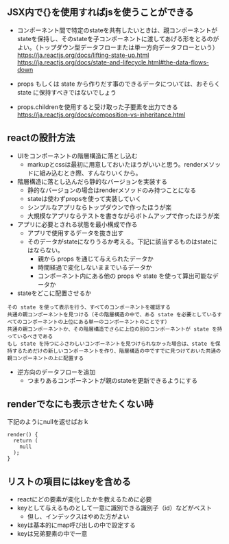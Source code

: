 ## JSX内で{}を使用すればjsを使うことができる

- コンポーネント間で特定のstateを共有したいときは、親コンポーネントがstateを保持し、そのstateを子コンポーネントに渡してあげる形をとるのがよい。（トップダウン型データフローまたは単一方向データフローという）
https://ja.reactjs.org/docs/lifting-state-up.html
https://ja.reactjs.org/docs/state-and-lifecycle.html#the-data-flows-down

- props もしくは state から作りだす事のできるデータについては、おそらく state に保持すべきではないでしょう

- props.childrenを使用すると受け取った子要素を出力できる
https://ja.reactjs.org/docs/composition-vs-inheritance.html

## reactの設計方法
  - UIをコンポーネントの階層構造に落とし込む
    - markupとcssは最初に用意しておいたほうがいいと思う。renderメソッドに組み込むとき際、すんなりいくから。
  - 階層構造に落とし込んだら静的なバージョンを実装する
    - 静的なバージョンの場合はrenderメソッドのみ持つことになる
    - stateは使わずpropsを使って実装していく
    - シンプルなアプリならトップダウンで作ったほうが楽
    - 大規模なアプリならテストを書きながらボトムアップで作ったほうが楽
  - アプリに必要とされる状態を最小構成で作る
    - アプリで使用するデータを抜き出す
    - そのデータがstateになりうるか考える。下記に該当するものはstateにはならない。
      - 親から props を通じて与えられたデータか
      - 時間経過で変化しないままでいるデータか
      - コンポーネント内にある他の props や state を使って算出可能なデータか
  - stateをどこに配置させるか
```
その state を使って表示を行う、すべてのコンポーネントを確認する
共通の親コンポーネントを見つける（その階層構造の中で、ある state を必要としているすべてのコンポーネントの上位にある単一のコンポーネントのことです）
共通の親コンポーネントか、その階層構造でさらに上位の別のコンポーネントが state を持っているべきである
もし state を持つにふさわしいコンポーネントを見つけられなかった場合は、state を保持するためだけの新しいコンポーネントを作り、階層構造の中ですでに見つけておいた共通の親コンポーネントの上に配置する
```
 - 逆方向のデータフローを追加
   - つまりあるコンポーネントが親のstateを更新できるようにする

## renderでなにも表示させたくない時
下記のようにnullを返せばおｋ
```
render() {
  return (
    null
  );
}
```

## リストの項目にはkeyを含める
  - reactにどの要素が変化したかを教えるために必要
  - keyとして与えるものとして一意に識別できる識別子（id）などがベスト
    - 但し、インデックスはやめた方がよい
  - keyは基本的にmap呼び出しの中で設定する
  - keyは兄弟要素の中で一意